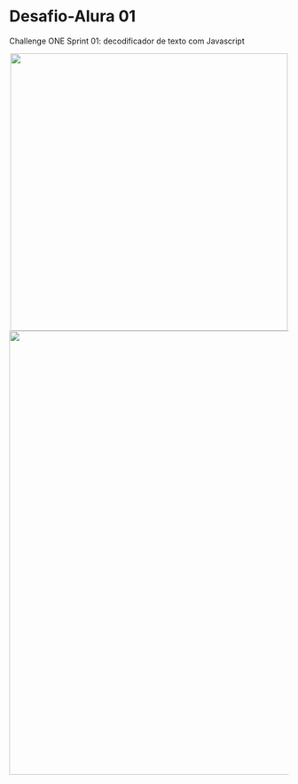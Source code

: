# Desafio-Alura 01
 Challenge ONE Sprint 01: decodificador de texto com Javascript
<div align="center">
<img src="https://user-images.githubusercontent.com/110033143/232631285-220c80d4-d576-40c6-92de-d2bb18421cdc.png" width="500px" />
</div>

<div align="center">
<img src="https://user-images.githubusercontent.com/110033143/232632899-a758f1b1-067e-4504-8cef-cbfe9015247d.png" width="800px" />
</div>
